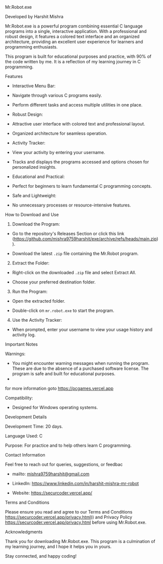 Mr.Robot.exe

Developed by Harshit Mishra

Mr.Robot.exe is a powerful program combining essential C language programs into a single, interactive application. With a professional and robust design, it features a colored text interface and an organized architecture, providing an excellent user experience for learners and programming enthusiasts.

This program is built for educational purposes and practice, with 90% of the code written by me. It is a reflection of my learning journey in C programming.

Features

- Interactive Menu Bar:

- Navigate through various C programs easily.

- Perform different tasks and access multiple utilities in one place.

- Robust Design:

- Attractive user interface with colored text and professional layout.

- Organized architecture for seamless operation.

- Activity Tracker:

- View your activity by entering your username.

- Tracks and displays the programs accessed and options chosen for personalized insights.

- Educational and Practical:

- Perfect for beginners to learn fundamental C programming concepts.

- Safe and Lightweight:

- No unnecessary processes or resource-intensive features.

How to Download and Use

1. Download the Program:

- Go to the repository's Releases Section  or click this link (https://github.com/mishra9759harshit/exe/archive/refs/heads/main.zip)).

- Download the latest `.zip` file containing the Mr.Robot program.

2. Extract the Folder:

- Right-click on the downloaded `.zip` file and select Extract All.

- Choose your preferred destination folder.

3. Run the Program:

- Open the extracted folder.

- Double-click on `mr.robot.exe` to start the program.

4. Use the Activity Tracker:

- When prompted, enter your username to view your usage history and activity log.

Important Notes

Warnings:

- You might encounter warning messages when running the program. These are due to the absence of a purchased software license. The program is safe and built for educational purposes.
- 
for more information goto https://pcgames.vercel.app

Compatibility:

- Designed for Windows operating systems.

Development Details

Development Time: 20 days.

Language Used: C

Purpose: For practice and to help others learn C programming.

Contact Information

Feel free to reach out for queries, suggestions, or feedbac
- mailto: mishra9759harshit@gmail.com

- LinkedIn: https://www.linkedin.com/in/harshit-mishra-mr-robot

- Website: https://securcoder.vercel.app/

Terms and Conditions

Please ensure you read and agree to our Terms and Conditions https://securcoder.vercel.app/privacy.html)) and Privacy Policy https://securcoder.vercel.app/privacy.html before using Mr.Robot.exe.

Acknowledgments
 
Thank you for downloading Mr.Robot.exe. This program is a culmination of my learning journey, and I hope it helps you in yours.

Stay connected, and happy coding!


